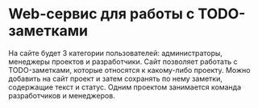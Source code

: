 # Web-сервис для работы с TODO-заметками

На сайте будет 3 категории пользователей: администраторы, менеджеры проектов и разработчики. Сайт позволяет работать с TODO-заметками, которые относятся к какому-либо проекту. Можно добавить на сайт проект и затем сохранять по нему заметки, содержащие текст и статус. Одним проектом занимается команда разработчиков и менеджеров.
